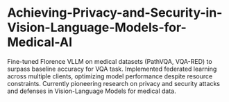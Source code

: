 # Achieving-Privacy-and-Security-in-Vision-Language-Models-for-Medical-AI
 Fine-tuned Florence VLLM on medical datasets (PathVQA, VQA-RED) to surpass baseline accuracy for VQA task.  Implemented federated learning across multiple clients, optimizing model performance despite resource constraints.  Currently pioneering research on privacy and security attacks and defenses in Vision-Language Models for medical data.
